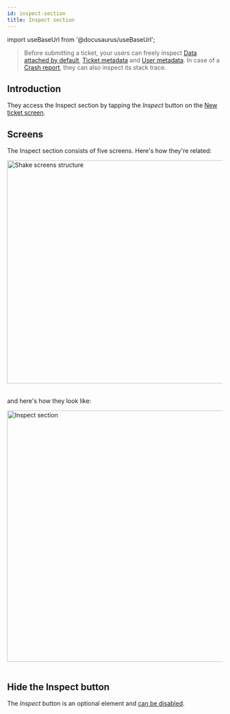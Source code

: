 ```yaml
---
id: inspect-section
title: Inspect section
---
```

import useBaseUrl from '@docusaurus/useBaseUrl';

> Before submitting a ticket, your users can freely inspect [Data attached by default](android/configuration-and-data/data-attached-by-default.md),
[Ticket metadata](android/configuration-and-data/ticket-metadata.md) and [User metadata](android/users/update-user-metadata.md). 
In case of a [Crash report](/android/crash-reports/ask-for-description/#enable), they can also inspect its stack trace.

## Introduction

They access the Inspect section by tapping the *Inspect* button on the [New ticket screen](android/shake-ui/new-ticket-screen.md).


## Screens

The Inspect section consists of five screens. Here's how they're related:

<table class="media-container mt-40 mb-40">
<img
  alt="Shake screens structure"
  width="520"
  src={useBaseUrl('screens/inspect-section-ios-android-structure.svg')}
/>
</table>

and here's how they look like:

<table class="media-container mt-40">
<img
  className="screen-image"
  alt="Inspect section"
  width="586"
  src={useBaseUrl('screens/inspect-section-ui@2x.png')}
/>
</table>


## Hide the Inspect button

The *Inspect* button is an optional element and [can be disabled](/android/configuration-and-data/custom-forms#inspect-button).
